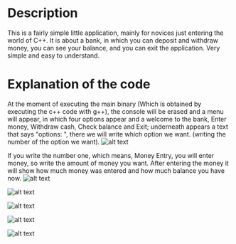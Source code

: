 # Description
This is a fairly simple little application, mainly for novices just entering the world of C++. It is about a bank, in which you can deposit and withdraw money, you can see your balance, and you can exit the application. Very simple and easy to understand.

# Explanation of the code 

At the moment of executing the main binary (Which is obtained by executing the c++ code with g++), the console will be erased and a menu will appear, in which four options appear and a welcome to the bank, Enter money, Withdraw cash, Check balance and Exit; underneath appears a text that says "options: ", there we will write which option we want. (writing the number of the option we want).
![alt text](https://i.ibb.co/KDtW3R9/index.png)


If you write the number one, which means, Money Entry, you will enter money, so write the amount of money you want. After entering the money it will show how much money was entered and how much balance you have now.
![alt text](https://i.ibb.co/YZmcSZj/Bank-App-Image-1.png)


![alt text](https://i.ibb.co/zH3028V/screen2success.png)


![alt text](https://i.ibb.co/8Pj44m1/screen2err.png)


![alt text](https://i.ibb.co/DVtm1rM/screen3.png)


![alt text](https://i.ibb.co/rQtWdvc/Bank-App-created-in-C-Quite-simple-terminal-application.png)
